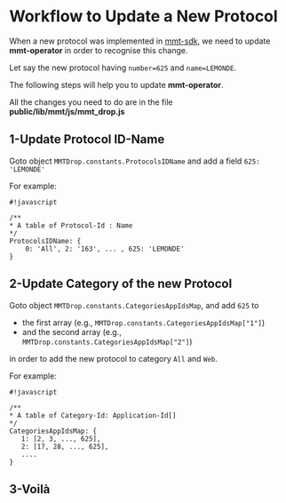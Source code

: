 # Workflow to Update a New Protocol #
When a new protocol was implemented in [mmt-sdk](https://bitbucket.org/montimage/mmt-sdk/wiki/Add%20New%20Protocol), we need to update **mmt-operator** in order to recognise this change.

Let say the new protocol having `number=625` and `name=LEMONDE`.

The following steps will help you to update **mmt-operator**.

All the changes you need to do are in the file **public/lib/mmt/js/mmt_drop.js**


## 1-Update Protocol ID-Name ##

Goto object `MMTDrop.constants.ProtocolsIDName` and add a field `625: 'LEMONDE'`

For example:
```
#!javascript

/**
* A table of Protocol-Id : Name 
*/
ProtocolsIDName: {
    0: 'All', 2: '163', ... , 625: 'LEMONDE'
}
```


## 2-Update Category of the new Protocol ##

Goto object `MMTDrop.constants.CategoriesAppIdsMap`, and add `625` to 

 * the first array (e.g., `MMTDrop.constants.CategoriesAppIdsMap["1"]`) 
 * and the second array (e.g., `MMTDrop.constants.CategoriesAppIdsMap["2"]`) 

in order to add the new protocol to category `All` and `Web`.

For example:

```
#!javascript

/**
* A table of Category-Id: Application-Id[]
*/
CategoriesAppIdsMap: {
   1: [2, 3, ..., 625],
   2: [17, 28, ..., 625],
   .... 
}
```



## 3-Voilà ##